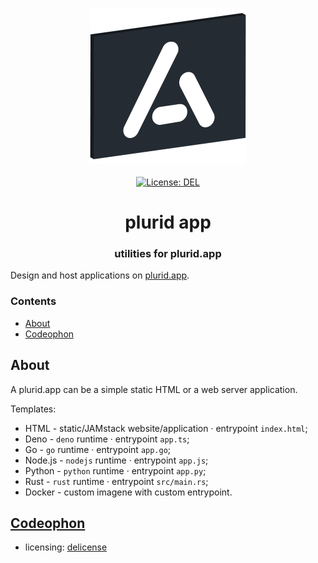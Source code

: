 <p align="center">
    <img src="https://raw.githubusercontent.com/plurid/plurid-app/master/about/identity/plurid-app-logo.png" height="250px">
    <br />
    <br />
    <a target="_blank" href="https://github.com/plurid/plurid-app/blob/master/LICENSE">
        <img src="https://img.shields.io/badge/license-DEL-blue.svg?colorB=1380C3&style=for-the-badge" alt="License: DEL">
    </a>
</p>



<h1 align="center">
    plurid app
</h1>


<h3 align="center">
    utilities for plurid.app
</h3>



Design and host applications on [plurid.app](https://plurid.app).



### Contents

+ [About](#about)
+ [Codeophon](#codeophon)



## About

A plurid.app can be a simple static HTML or a web server application.

Templates:

+ HTML - static/JAMstack website/application · entrypoint `index.html`;
+ Deno - `deno` runtime · entrypoint `app.ts`;
+ Go - `go` runtime · entrypoint `app.go`;
+ Node.js - `nodejs` runtime · entrypoint `app.js`;
+ Python - `python` runtime · entrypoint `app.py`;
+ Rust - `rust` runtime · entrypoint `src/main.rs`;
+ Docker - custom imagene with custom entrypoint.



## [Codeophon](https://github.com/ly3xqhl8g9/codeophon)

+ licensing: [delicense](https://github.com/ly3xqhl8g9/delicense)
